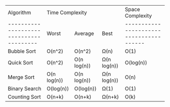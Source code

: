 <table>
	<tbody>
		<tr>
			<td>Algorithm</td>
			<td colspan="3">Time Complexity</td>
			<td>Space Complexity</td>
		</tr>
		<tr>
			<td>---------------------------------------</td>
			<td>Worst</td>
			<td>Average</td>
			<td>Best</td>
			<td>---------------------------------------</td>
		</tr>
    <tr>
      <td>Bubble Sort</td>
      <td>O(n^2)</td>
      <td>O(n^2)</td>
      <td>Ω(n)</td>
      <td>O(1)</td>
    </tr>
    <tr>
      <td>Quick Sort</td>
      <td>O(n^2)</td>
      <td>O(n log(n))</td>
      <td>Ω(n log(n))</td>
      <td>O(log(n))</td>
    </tr>
    <tr>
      <td>Merge Sort</td>
      <td>O(n log(n))</td>
      <td>O(n log(n))</td>
      <td>Ω(n log(n))</td>
      <td>O(n)</td>
    </tr>
    <tr>
      <td>Binary Search</td>
      <td>O(log(n))</td>
      <td>O(log(n))</td>
      <td>Ω(1)</td>
      <td>O(1)</td>
    </tr>
    <tr>
      <td>Counting Sort</td>
      <td>O(n+k)</td>
      <td>O(n+k)</td>
      <td>Ω(n+k)</td>
      <td>O(k)</td>
    </tr>
	</tbody>
</table>
